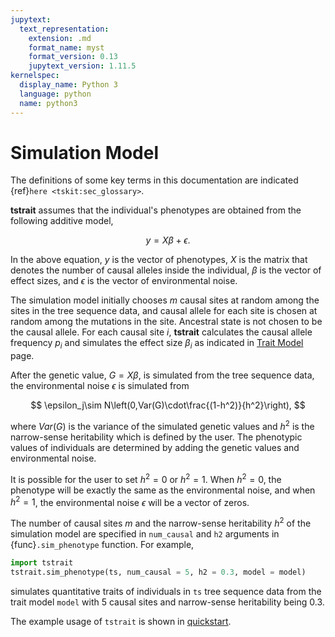 ```yaml
---
jupytext:
  text_representation:
    extension: .md
    format_name: myst
    format_version: 0.13
    jupytext_version: 1.11.5
kernelspec:
  display_name: Python 3
  language: python
  name: python3
---
```


# Simulation Model

The definitions of some key terms in this documentation are indicated {ref}`here <tskit:sec_glossary>`.

**tstrait** assumes that the individual's phenotypes are obtained from the following additive model,

$$
y=X\beta+\epsilon.
$$

In the above equation, $y$ is the vector of phenotypes, $X$ is the matrix that denotes the number of causal alleles inside the individual, $\beta$ is the vector of effect sizes, and $\epsilon$ is the vector of environmental noise.

The simulation model initially chooses $m$ causal sites at random among the sites in the tree sequence data, and causal allele for each site is chosen at random among the mutations in the site. Ancestral state is not chosen to be the causal allele. For each causal site $i$, **tstrait** calculates the causal allele frequency $p_i$ and simulates the effect size $\beta_i$ as indicated in [Trait Model](model.md) page.

After the genetic value, $G=X\beta$, is simulated from the tree sequence data, the environmental noise $\epsilon$ is simulated from

$$
\epsilon_j\sim N\left(0,Var(G)\cdot\frac{(1-h^2)}{h^2}\right),
$$

where $Var(G)$ is the variance of the simulated genetic values and $h^2$ is the narrow-sense heritability which is defined by the user. The phenotypic values of individuals are determined by adding the genetic values and environmental noise.

It is possible for the user to set $h^2=0$ or $h^2=1$. When $h^2=0$, the phenotype will be exactly the same as the environmental noise, and when $h^2=1$, the environmental noise $\epsilon$ will be a vector of zeros.

The number of causal sites $m$ and the narrow-sense heritability $h^2$ of the simulation model are specified in `num_causal` and `h2` arguments in {func}`.sim_phenotype` function. For example,

```Python
import tstrait
tstrait.sim_phenotype(ts, num_causal = 5, h2 = 0.3, model = model)
```
simulates quantitative traits of individuals in `ts` tree sequence data from the trait model `model` with 5 causal sites and narrow-sense heritability being 0.3.

The example usage of `tstrait` is shown in [quickstart](quickstart.md).